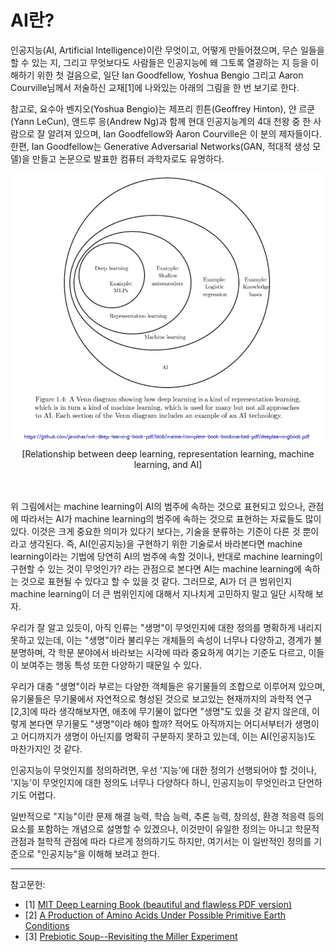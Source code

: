 # AI란?

인공지능(AI, Artificial Intelligence)이란 무엇이고, 어떻게 만들어졌으며, 무슨 일들을 할 수 있는 지, 그리고 무엇보다도 사람들은 인공지능에 왜 그토록 열광하는 지 등을 이해하기 위한 첫 걸음으로, 일단  Ian Goodfellow, Yoshua Bengio 그리고 Aaron Courville님께서 저술하신 교재[1]에 나와있는 아래의 그림을 한 번 보기로 한다. 

참고로, 요수아 벤지오(Yoshua Bengio)는 제프리 힌튼(Geoffrey Hinton), 얀 르쿤(Yann LeCun), 앤드루 응(Andrew Ng)과 함께 현대 인공지능계의 4대 천왕 중 한 사람으로 잘 알려져 있으며, Ian Goodfellow와 Aaron Courville은 이 분의 제자들이다. 한편, Ian Goodfellow는 Generative Adversarial Networks(GAN, 적대적 생성 모델)을 만들고 논문으로 발표한 컴퓨터 과학자로도 유명하다.


<div style="text-align: center;">
  <img src="https://github.com/iispace/AI/raw/main/Pictures/Relationship%20between%20AI%20technology_.jpg" alter="Relationship between deep learning, representation learning, machine learning, and AI" width=600/><br>
  [Relationship between deep learning, representation learning, machine learning, and AI]
<br>
</div>

<br><br>
위 그림에서는 machine learning이 AI의 범주에 속하는 것으로 표현되고 있으나, 관점에 따라서는 AI가 machine learning의 범주에 속하는 것으로 표현하는 자료들도 많이 있다. 이것은 크게 중요한 의미가 있다기 보다는, 기술을 분류하는 기준이 다른 것 뿐이라고 생각된다. 즉, AI(인공지능)을 구현하기 위한 기술로서 바라본다면 machine learning이라는 기법에 당연히 AI의 범주에 속할 것이나, 반대로 machine learning이 구현할 수 있는 것이 무엇인가? 라는 관점으로 본다면 AI는 machine learning에 속하는 것으로 표현될 수 있다고 할 수 있을 것 같다. 그러므로, AI가 더 큰 범위인지 machine learning이 더 큰 범위인지에 대해서 지나치게 고민하지 말고 일단 시작해 보자.

우리가 잘 알고 있듯이, 아직 인류는 "생명"이 무엇인지에 대한 정의를 명확하게 내리지 못하고 있는데, 이는 "생명"이라 불리우는 개체들의 속성이 너무나 다양하고, 경계가 불분명하며, 각 학문 분야에서 바라보는 시각에 따라 중요하게 여기는 기준도 다르고, 이들이 보여주는 행동 특성 또한 다양하기 때문일 수 있다. 

우리가 대충 "생명"이라 부르는 다양한 객체들은 유기물들의 조합으로 이루어져 있으며, 유기물들은 무기물에서 자연적으로 형성된 것으로 보고있는 현재까지의 과학적 연구[2,3]에 따라 생각해보자면, 애초에 무기물이 없다면 "생명"도 있을 것 같지 않은데, 이렇게 본다면 무기물도 "생명"이라 해야 할까? 적어도 아직까지는 어디서부터가 생명이고 어디까지가 생명이 아닌지를 명확히 구분하지 못하고 있는데, 이는 AI(인공지능)도 마찬가지인 것 같다.

인공지능이 무엇인지를 정의하려면, 우선 '지능'에 대한 정의가 선행되어야 할 것이나, '지능'이 무엇인지에 대한 정의도 너무나 다양하다 하니, 인공지능이 무엇인라고 단언하기도 어렵다. 

일반적으로 "지능"이란 문제 해결 능력, 학습 능력, 추론 능력, 창의성, 환경 적응력 등의 요소를 포함하는 개념으로 설명할 수 있겠으나, 이것만이 유일한 정의는 아니고 학문적 관점과 철학적 관점에 따라 다르게 정의하기도 하지만, 여기서는 이 일반적인 정의를 기준으로 "인공지능"을 이해해 보려고 한다.

<hr>
참고문헌:

- [1] [MIT Deep Learning Book (beautiful and flawless PDF version)](https://github.com/janishar/mit-deep-learning-book-pdf/blob/master/complete-book-bookmarked-pdf/deeplearningbook.pdf)
- [2] [A Production of Amino Acids Under Possible Primitive Earth Conditions](https://www.science.org/doi/10.1126/science.117.3046.528)
- [3] [Prebiotic Soup--Revisiting the Miller Experiment](https://www.science.org/doi/10.1126/science.1085145)

